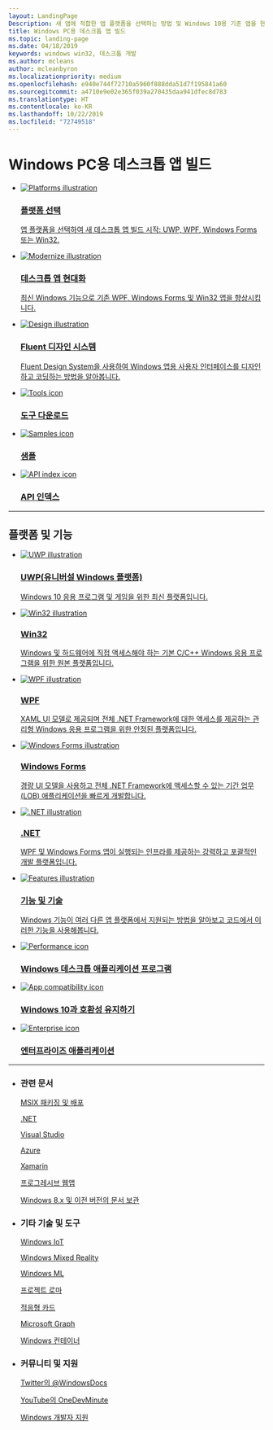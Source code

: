 ```yaml
---
layout: LandingPage
Description: 새 앱에 적합한 앱 플랫폼을 선택하는 방법 및 Windows 10용 기존 앱을 현대화하는 방법을 비롯하여 Windows PC용 데스크톱 앱을 빌드하는 방법을 알아봅니다.
title: Windows PC용 데스크톱 앱 빌드
ms.topic: landing-page
ms.date: 04/18/2019
keywords: windows win32, 데스크톱 개발
ms.author: mcleans
author: mcleanbyron
ms.localizationpriority: medium
ms.openlocfilehash: e940e744f72710a5960f888dda51d7f195841a60
ms.sourcegitcommit: a4710e9e02e365f039a270435daa941dfec8d783
ms.translationtype: HT
ms.contentlocale: ko-KR
ms.lasthandoff: 10/22/2019
ms.locfileid: "72749518"
---
```

# <a name="build-desktop-apps-for-windows-pcs"></a>Windows PC용 데스크톱 앱 빌드

<ul class="cardsK panelContent">
    <li>
      <a href="choose-your-platform.md">
        <div class="cardSize">
            <div class="cardPadding">
                <div class="card">
                    <div class="cardImageOuter">
                        <div class="cardImage bgdAccent1">
                            <img src="/media/illustrations/biztalk-developer-documentation-1.svg?branch=master" alt="Platforms illustration" data-linktype="external" class="x-hidden-focus">
                        </div>
                    </div>
                    <div class="cardText">
                        <h3>플랫폼 선택</h3>
                        <p></p>앱 플랫폼을 선택하여 새 데스크톱 앱 빌드 시작: UWP, WPF, Windows Forms 또는 Win32.</p>
                    </div>
                </div>
            </div>
        </div>
      </a>
    </li>
    <li>
      <a href="/windows/apps/desktop/modernize">
        <div class="cardSize">
            <div class="cardPadding">
                <div class="card">
                    <div class="cardImageOuter">
                        <div class="cardImage bgdAccent1">
                            <img src="/media/illustrations/teams-fast-track.svg" alt="Modernize illustration" data-linktype="external" class="x-hidden-focus">
                        </div>
                    </div>
                    <div class="cardText">
                        <h3>데스크톱 앱 현대화</h3>
                        <p>최신 Windows 기능으로 기존 WPF, Windows Forms 및 Win32 앱을 향상시킵니다.</p>
                    </div>
                </div>
            </div>
        </div>
      </a>
    </li>
    <li>
      <a href="../fluent-design-system.md">
        <div class="cardSize">
            <div class="cardPadding">
                <div class="card">
                    <div class="cardImageOuter">
                        <div class="cardImage bgdAccent1">
                            <img src="/media/illustrations/sql-database-develop.svg" alt="Design illustration" data-linktype="external" class="x-hidden-focus">
                        </div>
                    </div>
                    <div class="cardText">
                    <h3>Fluent 디자인 시스템</h3>
                    <p>Fluent Design System을 사용하여 Windows 앱용 사용자 인터페이스를 디자인하고 코딩하는 방법을 알아봅니다.</p>
                  </div>
                </div>
            </div>
        </div>
      </a>
    </li>
</ul>
<ul class="cardsY panelContent featuredContent">
       <li>
            <a href="https://developer.microsoft.com/windows/downloads">
                <div class="cardSize">
                    <div class="cardPadding">
                        <div class="card">
                            <div class="cardImageOuter">
                                <div class="cardImage">
                                    <img data-hoverimage="/media/common/i_tools.svg" src="/media/common/i_tools.svg" alt="Tools icon" />
                                </div>
                            </div>
                            <div class="cardText">
                                <h3>도구 다운로드</h3>
                            </div>
                        </div>
                    </div>
                </div>
            </a>
        </li>
        <li>
            <a href="https://developer.microsoft.com/windows/samples">
                <div class="cardSize">
                    <div class="cardPadding">
                        <div class="card">
                            <div class="cardImageOuter">
                                <div class="cardImage">
                                    <img data-hoverimage="/media/common/i_code-samples.svg" src="/media/common/i_code-samples.svg" alt="Samples icon" />
                                </div>
                            </div>
                            <div class="cardText">
                                <h3>샘플</h3>
                            </div>
                        </div>
                    </div>
                </div>
            </a>
        </li>
       <li>
            <a href="/windows/desktop/apiindex/api-index-portal">
                <div class="cardSize">
                    <div class="cardPadding">
                        <div class="card">
                            <div class="cardImageOuter">
                                <div class="cardImage">
                                    <img data-hoverimage="/media/common/i_api-reference.svg" src="/media/common/i_api-reference.svg" alt="API index icon" />
                                </div>
                            </div>
                            <div class="cardText">
                                <h3>API 인덱스</h3>
                            </div>
                        </div>
                    </div>
                </div>
            </a>
        </li>
</ul>
<hr />
<h2>플랫폼 및 기능</h2>
<ul class="cardsK panelContent">
    <li>
      <a href="/windows/uwp">
        <div class="cardSize">
            <div class="cardPadding">
                <div class="card">
                    <div class="cardImageOuter">
                        <div class="cardImage bgdAccent1">
                            <img src="/dotnet/images/hub/net-docs-desktop-1.svg" alt="UWP illustration" data-linktype="external" class="x-hidden-focus">
                        </div>
                    </div>
                    <div class="cardText">
                        <h3>UWP(유니버설 Windows 플랫폼)</h3>
                        <p></p>Windows 10 응용 프로그램 및 게임을 위한 최신 플랫폼입니다.</p>
                    </div>
                </div>
            </div>
        </div>
      </a>
    </li>
    <li>
      <a href="/windows/desktop/">
        <div class="cardSize">
            <div class="cardPadding">
                <div class="card">
                    <div class="cardImageOuter">
                        <div class="cardImage bgdAccent1">
                            <img src="/media/hubs/windows/win_developer-desktop.svg" alt="Win32 illustration" data-linktype="external" class="x-hidden-focus">
                        </div>
                    </div>
                    <div class="cardText">
                        <h3>Win32</h3>
                        <p></p>Windows 및 하드웨어에 직접 액세스해야 하는 기본 C/C++ Windows 응용 프로그램을 위한 원본 플랫폼입니다. </p>
                    </div>
                </div>
            </div>
        </div>
      </a>
    </li>
    <li>
      <a href="/dotnet/framework/wpf/">
        <div class="cardSize">
            <div class="cardPadding">
                <div class="card">
                    <div class="cardImageOuter">
                        <div class="cardImage bgdAccent1">
                            <img src="/dotnet/images/hub/net-docs-desktop-2.svg" alt="WPF illustration" data-linktype="external" class="x-hidden-focus">
                        </div>
                    </div>
                    <div class="cardText">
                    <h3>WPF</h3>
                    <p>XAML UI 모델로 제공되며 전체 .NET Framework에 대한 액세스를 제공하는 관리형 Windows 응용 프로그램을 위한 안정된 플랫폼입니다.</p>
                  </div>
                </div>
            </div>
        </div>
      </a>
    </li>
    <li>
      <a href="/dotnet/framework/winforms/">
        <div class="cardSize">
            <div class="cardPadding">
                <div class="card">
                    <div class="cardImageOuter">
                        <div class="cardImage bgdAccent1">
                            <img src="/dotnet/images/hub/net-docs-desktop-3.svg" alt="Windows Forms illustration" data-linktype="external" class="x-hidden-focus">
                        </div>
                    </div>
                    <div class="cardText">
                    <h3>Windows Forms</h3>
                    <p>경량 UI 모델을 사용하고 전체 .NET Framework에 액세스할 수 있는 기간 업무(LOB) 애플리케이션을 빠르게 개발합니다. </p>
                  </div>
                </div>
            </div>
        </div>
      </a>
    </li>
    <li>
      <a href="/dotnet/">
        <div class="cardSize">
            <div class="cardPadding">
                <div class="card">
                    <div class="cardImageOuter">
                        <div class="cardImage bgdAccent1">
                            <img src="/media/illustrations/system-center-virtual-machine.svg" alt=".NET illustration" data-linktype="external" class="x-hidden-focus">
                        </div>
                    </div>
                    <div class="cardText">
                    <h3>.NET</h3>
                    <p>WPF 및 Windows Forms 앱이 실행되는 인프라를 제공하는 강력하고 포괄적인 개발 플랫폼입니다.</p>
                  </div>
                </div>
            </div>
        </div>
      </a>
    </li>
    <li>
      <a href="../features-and-technologies.md">
        <div class="cardSize">
            <div class="cardPadding">
                <div class="card">
                    <div class="cardImageOuter">
                        <div class="cardImage bgdAccent1">
                            <img src="/media/illustrations/dynamics-training.svg" alt="Features illustration" data-linktype="external" class="x-hidden-focus">
                        </div>
                    </div>
                    <div class="cardText">
                    <h3>기능 및 기술</h3>
                    <p>Windows 기능이 여러 다른 앱 플랫폼에서 지원되는 방법을 알아보고 코드에서 이러한 기능을 사용해봅니다.</p>
                  </div>
                </div>
            </div>
        </div>
      </a>
    </li>
</ul>
<ul class="cardsY panelContent featuredContent">
       <li>
            <a href="/windows/desktop/appxpkg/windows-desktop-application-program">
                <div class="cardSize">
                    <div class="cardPadding">
                        <div class="card">
                            <div class="cardImageOuter">
                                <div class="cardImage">
                                    <img data-hoverimage="/media/common/i_code-performance.svg" src="/media/common/i_code-performance.svg" alt="Performance icon" />
                                </div>
                            </div>
                            <div class="cardText">
                                <h3>Windows 데스크톱 애플리케이션 프로그램</h3>
                            </div>
                        </div>
                    </div>
                </div>
            </a>
        </li>
        <li>
            <a href="https://developer.microsoft.com/windows/desktop/app-compatibility">
                <div class="cardSize">
                    <div class="cardPadding">
                        <div class="card">
                            <div class="cardImageOuter">
                                <div class="cardImage">
                                    <img data-hoverimage="/media/common/i_code-quality.svg" src="/media/common/i_code-quality.svg" alt="App compatibility icon" />
                                </div>
                            </div>
                            <div class="cardText">
                                <h3>Windows 10과 호환성 유지하기</h3>
                            </div>
                        </div>
                    </div>
                </div>
            </a>
        </li>
       <li>
            <a href="https://developer.microsoft.com/windows/enterprise">
                <div class="cardSize">
                    <div class="cardPadding">
                        <div class="card">
                            <div class="cardImageOuter">
                                <div class="cardImage">
                                    <img data-hoverimage="/media/common/i_form.svg" src="/media/common/i_form.svg" alt="Enterprise icon" />
                                </div>
                            </div>
                            <div class="cardText">
                                <h3>엔터프라이즈 애플리케이션</h3>
                            </div>
                        </div>
                    </div>
                </div>
            </a>
        </li>
</ul>
<hr/>
</div>
<ul class="panelContent cardsW">
    <li>
        <div class="cardSize">
            <div class="cardPadding">
                <div class="card">
                    <div class="cardText">
                        <h3>관련 문서</h3>
                        <p></p>
                        <p><a href="/windows/msix/desktop/desktop-to-uwp-root">MSIX 패키징 및 배포</a></p>
                        <p><a href="https://docs.microsoft.com/dotnet/">.NET</a></p>
                        <p><a href="https://docs.microsoft.com/visualstudio/ide/">Visual Studio</a></p>
                        <p><a href="https://docs.microsoft.com/azure/">Azure</a></p>
                        <p><a href="https://docs.microsoft.com/xamarin">Xamarin</a></p>
                        <p><a href="https://docs.microsoft.com/microsoft-edge/progressive-web-apps">프로그레시브 웹앱</a></p>
                        <p><a href="https://docs.microsoft.com/previous-versions/windows/">Windows 8.x 및 이전 버전의 문서 보관</a></p>
                    </div>
                </div>
            </div>
        </div>
    </li>
    <li>
        <div class="cardSize">
            <div class="cardPadding">
                <div class="card">
                    <div class="cardText">
                        <h3>기타 기술 및 도구</h3>
                        <p></p>
                        <p><a href="https://docs.microsoft.com/windows/iot-core/">Windows IoT</a></p>
                        <p><a href="https://docs.microsoft.com/windows/mixed-reality/">Windows Mixed Reality</a></p>
                        <p><a href="https://docs.microsoft.com/windows/ai/">Windows ML</a></p>
                        <p><a href="https://docs.microsoft.com/windows/project-rome/">프로젝트 로마</a></p>
                        <p><a href="https://adaptivecards.io/">적응형 카드</a></p>
                        <p><a href="https://developer.microsoft.com/graph">Microsoft Graph</a></p>
                        <p><a href="https://docs.microsoft.com/virtualization/#pivot=main&panel=containers">Windows 컨테이너</a></p>
                        </div>
                    </div>
                </div>
            </div>
    </li>
    <li>
        <div class="cardSize">
            <div class="cardPadding">
                <div class="card">
                    <div class="cardText">
                        <h3>커뮤니티 및 지원</h3>
                        <p></p>
                        <p><a href="https://twitter.com/WindowsDocs">Twitter의 @WindowsDocs</a></p>
                        <p><a href="https://aka.ms/OneDevMinute">YouTube의 OneDevMinute</a></p>
                        <p><a href="https://developer.microsoft.com/windows/support">Windows 개발자 지원</a></p>
                        </div>
                    </div>
                </div>
            </div>
    </li>
</ul>

<!-- 

<ul class="panelContent cardsW">
    <li>
        <div class="cardSize">
            <div class="cardPadding">
                <div class="card">
                    <div class="cardText">
                        <h3>Community and support</h3>
                        <p><a href="https://twitter.com/WindowsDocs">@WindowsDocs on Twitter</a></p>
                        <p><a href="https://aka.ms/OneDevMinute">OneDevMinute on YouTube</a></p>
                        <p><a href="https://developer.microsoft.com/windows/support">Windows developer support</a></p>
                        </div>
                    </div>
                </div>
            </div>
    </li>
    <li>
        <div class="cardSize">
            <div class="cardPadding">
                <div class="card">
                    <div class="cardText">
                        <h3>Related docs for desktop app development</h3>
                        <p><a href="https://docs.microsoft.com/previous-versions/windows/">Docs archive for Windows 8.x and earlier</a></p>
                        <p><a href="/windows/msix/desktop/desktop-to-uwp-root">MSIX packaging and deployment</a></p>
                        <p><a href="https://docs.microsoft.com/windows/uwp">Universal Windows Platform (UWP)</a></p>
                        <p><a href="https://docs.microsoft.com/windows/desktop/apiindex/windows-api-list">Windows API (Win32)</a></p>
                        <p><a href="https://docs.microsoft.com/dotnet/">.NET</a></p>
                        <p><a href="https://docs.microsoft.com/dotnet/framework/wpf/">WPF</a></p>
                        <p><a href="https://docs.microsoft.com/dotnet/framework/winforms/">Windows Forms</a></p>
                        <p><a href="https://docs.microsoft.com/windows/ai/">Windows ML</a></p>
                        <p><a href="https://docs.microsoft.com/xamarin/">Xamarin</a></p>
                        </div>
                    </div>
                </div>
            </div>
    </li>
    <li>
        <div class="cardSize">
            <div class="cardPadding">
                <div class="card">
                    <div class="cardText">
                        <h3>Other technologies and tools</h3>
                        <p><a href="https://adaptivecards.io/">Adaptive Cards</a></p>
                        <p><a href="https://docs.microsoft.com/azure/">Azure</a></p>
                        <p><a href="https://developer.microsoft.com/cortana">Cortana</a></p>
                        <p><a href="https://developer.microsoft.com/graph">Microsoft Graph</a></p>
                        <p><a href="https://docs.microsoft.com/microsoft-edge/progressive-web-apps">Progressive Web Apps</a></p>
                        <p><a href="https://docs.microsoft.com/windows/project-rome/">Project Rome</a></p>
                        <p><a href="https://docs.microsoft.com/virtualization/#pivot=main&panel=containers">Windows Containers</a></p>
                        <p><a href="https://docs.microsoft.com/windows/iot-core/">Windows IoT</a></p>
                        <p><a href="https://docs.microsoft.com/windows/mixed-reality/">Windows Mixed Reality</a></p>
                        <p><a href="https://docs.microsoft.com/visualstudio/ide/">Visual Studio</a></p>
                    </div>
                </div>
            </div>
        </div>
    </li>
</ul>

-->

